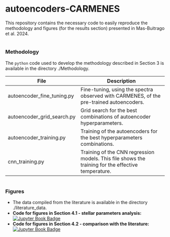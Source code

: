 # autoencoders-CARMENES

This repository contains the necessary code to easily reproduce the methodology and figures (for the results section) presented in Mas-Buitrago et al. 2024.

#

### Methodology

The `python` code used to develop the methodology described in Section 3 is available in the directory ./Methodology.

| File | Description | 
| --- | --- | 
| autoencoder_fine_tuning.py | Fine-tuning, using the spectra observed with CARMENES, of the pre-trained autoencoders. | 
| autoencoder_grid_search.py | Grid search for the best combinations of autoencoder hyperparameters. | 
| autoencoder_training.py | Training of the autoencoders for the best hyperparameters combinations. | 
| cnn_training.py | Training of the CNN regression models. This file shows the training for the effective temperature. | 

#

### Figures

- The data compiled from the literature is available in the directory ./literature_data.
- **Code for figures in Section 4.1 - stellar parameters analysis:** &nbsp; [![Jupyter Book Badge](https://jupyterbook.org/badge.svg)](Section4_1_figs.ipynb)
- **Code for figures in Section 4.2 - comparison with the literature:** &nbsp; [![Jupyter Book Badge](https://jupyterbook.org/badge.svg)](Section4_2_figs.ipynb)
